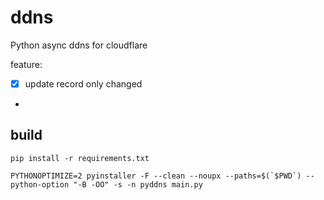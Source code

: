 # ddns

Python async ddns for cloudflare

feature:

- [x] update record only changed
-

## build

`pip install -r requirements.txt`

```
PYTHONOPTIMIZE=2 pyinstaller -F --clean --noupx --paths=$(`$PWD`) --python-option "-B -OO" -s -n pyddns main.py
```
